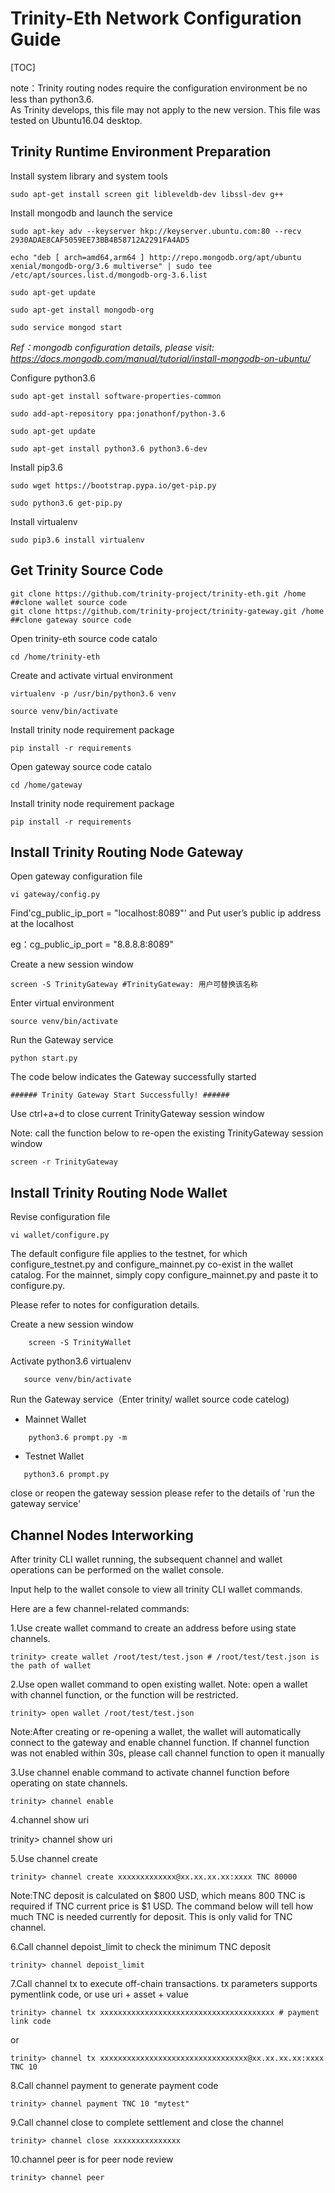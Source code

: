 # Trinity-Eth Network Configuration Guide

[TOC]

note：Trinity routing nodes require the configuration environment be no less than python3.6.    
As Trinity develops, this file may not apply to the new version. This file was tested on Ubuntu16.04 desktop.

## Trinity Runtime Environment Preparation

Install system library and system tools

``` shell
sudo apt-get install screen git libleveldb-dev libssl-dev g++
```
Install mongodb and launch the service


``` shell
sudo apt-key adv --keyserver hkp://keyserver.ubuntu.com:80 --recv 2930ADAE8CAF5059EE73BB4B58712A2291FA4AD5

echo "deb [ arch=amd64,arm64 ] http://repo.mongodb.org/apt/ubuntu xenial/mongodb-org/3.6 multiverse" | sudo tee /etc/apt/sources.list.d/mongodb-org-3.6.list

sudo apt-get update

sudo apt-get install mongodb-org

sudo service mongod start

```

*Ref：mongodb configuration details, please visit:  https://docs.mongodb.com/manual/tutorial/install-mongodb-on-ubuntu/*

Configure python3.6

``` shell
sudo apt-get install software-properties-common

sudo add-apt-repository ppa:jonathonf/python-3.6

sudo apt-get update

sudo apt-get install python3.6 python3.6-dev
```

Install pip3.6

``` shell
sudo wget https://bootstrap.pypa.io/get-pip.py

sudo python3.6 get-pip.py
```

Install virtualenv

``` shell
sudo pip3.6 install virtualenv
```

## Get Trinity Source Code

``` shell
git clone https://github.com/trinity-project/trinity-eth.git /home ##clone wallet source code
git clone https://github.com/trinity-project/trinity-gateway.git /home ##clone gateway source code
```

Open trinity-eth source code catalo

``` shell
cd /home/trinity-eth
```

Create and activate virtual environment

``` shell
virtualenv -p /usr/bin/python3.6 venv

source venv/bin/activate
```

Install trinity node requirement package

``` shell
pip install -r requirements
```

Open gateway source code catalo

``` shell
cd /home/gateway
```

Install trinity node requirement package

``` shell
pip install -r requirements
```

## Install Trinity Routing Node Gateway

Open gateway configuration file

``` shell
vi gateway/config.py
```

Find'cg_public_ip_port = "localhost:8089"'
and Put user’s public ip address at the localhost

eg：cg_public_ip_port = "8.8.8.8:8089"

Create a new session window

``` shell
screen -S TrinityGateway #TrinityGateway: 用户可替换该名称
```

Enter virtual environment

``` shell
source venv/bin/activate
```

Run the Gateway service

``` shell
python start.py
```

The code below indicates the Gateway successfully started

```shell
###### Trinity Gateway Start Successfully! ######

```

Use ctrl+a+d to close current TrinityGateway session window

Note: call the function below to re-open the existing TrinityGateway session window

```shell
screen -r TrinityGateway
```

## Install Trinity Routing Node Wallet 

Revise configuration file

``` shell
vi wallet/configure.py 
```
The default configure file applies to the testnet, for which configure_testnet.py and configure_mainnet.py co-exist in the wallet catalog. For the mainnet, simply copy configure_mainnet.py and paste it to configure.py. 

Please refer to notes for configuration details.

Create a new session window

``` shell
    screen -S TrinityWallet
```

Activate python3.6 virtualenv

``` shell
   source venv/bin/activate
```

Run the Gateway service（Enter trinity/ wallet source code catelog)

 - Mainnet Wallet

``` shell
    python3.6 prompt.py -m
```

- Testnet Wallet

```shell
   python3.6 prompt.py
```

close or reopen the gateway session please refer to the details of 'run the gateway service'


## Channel Nodes Interworking

After trinity CLI wallet running, the subsequent channel and wallet operations can be performed on the wallet console.

Input help to the wallet console to view all trinity CLI wallet commands.

Here are a few channel-related commands:

1.Use create wallet command to create an address before using state channels.

```shell
trinity> create wallet /root/test/test.json # /root/test/test.json is the path of wallet
```

2.Use open wallet command to open existing wallet. Note: open a wallet with channel function, or the function will be restricted.

```shell
trinity> open wallet /root/test/test.json
```
Note:After creating or re-opening a wallet, the wallet will automatically connect to the gateway and enable channel function. If channel function was not enabled within 30s, please call channel function to open it manually
   
3.Use channel enable command to activate channel function before operating on state channels.

```shell
trinity> channel enable 
```

4.channel show uri

trinity> channel show uri

5.Use channel create

```shell
trinity> channel create xxxxxxxxxxxxx@xx.xx.xx.xx:xxxx TNC 80000
```

Note:TNC deposit is calculated on $800 USD, which means 800 TNC is required if TNC current price is $1 USD. The command below will tell how much TNC is needed currently for deposit. This is only valid for TNC channel.  

6.Call channel depoist_limit to check the minimum TNC deposit

```shell
trinity> channel depoist_limit
```

7.Call channel tx to execute off-chain transactions. tx parameters supports pymentlink code, or use uri + asset + value

```shell
trinity> channel tx xxxxxxxxxxxxxxxxxxxxxxxxxxxxxxxxxxxxxxx # payment link code
```
or

``` shell
trinity> channel tx xxxxxxxxxxxxxxxxxxxxxxxxxxxxxxxxx@xx.xx.xx.xx:xxxx TNC 10
```

8.Call channel payment to generate payment code

```shell
trinity> channel payment TNC 10 "mytest"
```

9.Call channel close to complete settlement and close the channel

```shell
trinity> channel close xxxxxxxxxxxxxxx
```

10.channel peer is for peer node review

```shell
trinity> channel peer
```